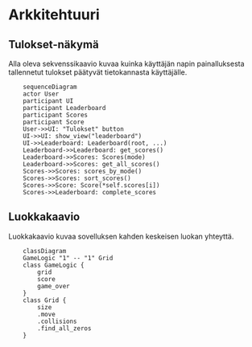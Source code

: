 # Arkkitehtuuri

## Tulokset-näkymä

Alla oleva sekvenssikaavio kuvaa kuinka käyttäjän napin painalluksesta tallennetut tulokset päätyvät tietokannasta käyttäjälle.

```mermaid
    sequenceDiagram
    actor User
    participant UI
    participant Leaderboard
    participant Scores
    participant Score
    User->>UI: "Tulokset" button
    UI->>UI: show_view("leaderboard")
    UI->>Leaderboard: Leaderboard(root, ...)
    Leaderboard->>Leaderboard: get_scores()
    Leaderboard->>Scores: Scores(mode)
    Leaderboard->>Scores: get_all_scores()
    Scores->>Scores: scores_by_mode()
    Scores->>Scores: sort_scores()
    Scores->>Score: Score(*self.scores[i])
    Scores->>Leaderboard: complete_scores
```

## Luokkakaavio

Luokkakaavio kuvaa sovelluksen kahden keskeisen luokan yhteyttä.

```mermaid
    classDiagram
    GameLogic "1" -- "1" Grid
    class GameLogic {
        grid
        score
        game_over
    }
    class Grid {
        size
        .move
        .collisions
        .find_all_zeros
    }
```
